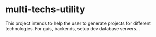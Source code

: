 # multi-techs-utility
This project intends to help the user to generate projects for different technologies. For guis, backends, setup dev database servers...
